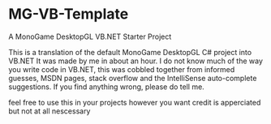 # MG-VB-Template
A MonoGame DesktopGL VB.NET Starter Project

This is a translation of the default MonoGame DesktopGL C# project into VB.NET
It was made by me in about an hour.
I do not know much of the way you write code in VB.NET, this was cobbled together from informed guesses, MSDN pages, stack overflow and the IntelliSense auto-complete suggestions.
If you find anything wrong, please do tell me.

feel free to use this in your projects however you want
credit is apperciated but not at all nescessary
